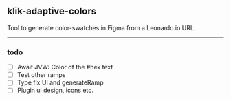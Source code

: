 ## klik-adaptive-colors

Tool to generate color-swatches in Figma from a Leonardo.io URL.

---

### todo

- [ ] Await JVW: Color of the #hex text
- [ ] Test other ramps
- [ ] Type fix UI and generateRamp
- [ ] Plugin ui design, icons etc.